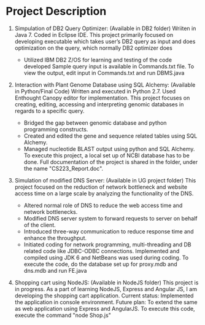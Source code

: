 # Project Description
1. Simpulation of DB2 Query Optimizer: (Available in DB2 folder)
  Wriiten in Java 7. Coded in Eclipse IDE. This project primarily focused on developing executable which takes user’s DB2 query as input   and does optimization on the query, which normally DB2 optimizer does
    - Utilized IBM DB2 Z/OS for learning and testing of the code developed
  Sample query input is available in Commands.txt file. To view the output, edit input in Commands.txt and run DBMS.java

2. Interaction with Plant Genome Database using SQL Alchemy: (Available in Python/Final Code)
  Written and executed in Python 2.7. Used Enthought Canopy editor for implementation. 
  This project focuses on creating, editing, accessing and interpreting genomic databases in regards to a specific query.
    - Bridged the gap between genomic database and python programming constructs.
    - Created and edited the gene and sequence related tables using SQL Alchemy.
    - Managed nucleotide BLAST output using python and SQL Alchemy.
  To execute this project, a local set up of NCBI database has to be done. Full documentation of the project is shared in the folder,      under the name "CS223_Report.doc".
  
3. Simulation of modified DNS Server: (Available in UG project folder)
  This project focused on the reduction of network bottleneck and website access time on a large scale by analyzing the
  functionality of the DNS.
    - Altered normal role of DNS to reduce the web access time and network bottlenecks.
    - Modified DNS server system to forward requests to server on behalf of the client.
    - Introduced three-way communication to reduce response time and enhance the throughput.
    - Initiated coding for network programming, multi-threading and DB related code like JDBC-ODBC connections.
  Implemented and compiled using JDK 6 and NetBeans was used during coding. 
  To execute the code, do the database set up for proxy.mdb and dns.mdb and run FE.java
  
4. Shopping cart using NodeJS: (Available in NodeJS folder)
  This project is in progress. As a part of learning NodeJS, Express and Angular JS, I am developing the shopping cart application. 
  Current status: Implemented the application in console environment.
  Future plan: To extend the same as web application using Express and AngularJS.
  To execute this code, execute the command "node Shop.js" 
